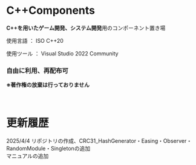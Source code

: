 # C++Components

**C++を用いたゲーム開発、システム開発**用のコンポーネント置き場

使用言語 ： ISO C++20

使用ツール ： Visual Studio 2022 Community

### 自由に利用、再配布可
**※著作権の放棄は行っておりません**

<br>

# 更新履歴

2025/4/4 リポジトリの作成、CRC31_HashGenerator・Easing・Observer・RandomModule・Singletonの追加<br>
         マニュアルの追加 
